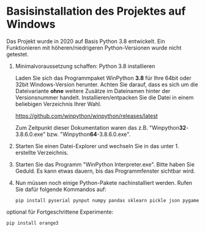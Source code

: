 # Basisinstallation des Projektes auf Windows

Das Projekt wurde in 2020 auf Basis Python 3.8 entwickelt. Ein Funktionieren mit höheren/niedrigeren Python-Versionen wurde nicht getestet.

1. Minimalvoraussetzung schaffen: Python 3.8 installieren

   Laden Sie sich das Programmpaket WinPython **3.8** für Ihre 64bit oder 32bit Windows-Version herunter. Achten Sie darauf, dass es sich um die Dateivariante **ohne** weitere Zusätze im Dateinamen hinter der Versionsnummer handelt. Installieren/entpacken Sie die Datei in einem beliebigen Verzeichnis Ihrer Wahl.

   https://github.com/winpython/winpython/releases/latest
   
   Zum Zeitpunkt dieser Dokumentation waren das z.B. "Winpython**32**-3.8.6.0.exe" bzw. "Winpython**64**-3.8.6.0.exe".

2. Starten Sie einen Datei-Explorer und wechseln Sie in das unter 1. erstellte Verzeichnis.

3. Starten Sie das Programm "WinPython Interpreter.exe". Bitte haben Sie Geduld. Es kann etwas dauern, bis das Programmfenster sichtbar wird.

4. Nun müssen noch einige Python-Pakete nachinstalliert werden.
   Rufen Sie dafür folgende Kommandos auf:
   
   ``pip install pyserial pynput numpy pandas sklearn pickle json pygame``

  optional für Fortgeschrittene Experimente:

  ``pip install orange3``
   
   